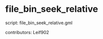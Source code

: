 file_bin_seek_relative
======================

script: file_bin_seek_relative.gml

contributors: Leif902
